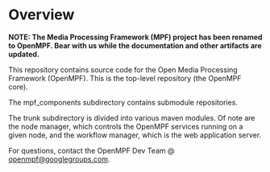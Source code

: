 # Overview

**NOTE: The Media Processing Framework (MPF) project has been renamed to OpenMPF. Bear with us
while the documentation and other artifacts are updated.**

This repository contains source code for the Open Media Processing Framework (OpenMPF).
This is the top-level repository (the OpenMPF core).

The mpf_components subdirectory contains submodule repositories.

The trunk subdirectory is divided into various maven modules. Of note are the
node manager, which controls the OpenMPF services running on a given node, and the
workflow manager, which is the web application server.

For questions, contact the OpenMPF Dev Team @ [openmpf@googlegroups.com](openmpf@googlegroups.com).
